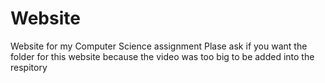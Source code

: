# Website
Website for my Computer Science assignment
Plase ask if you want the folder for this website because the video was too big to be added into the respitory

